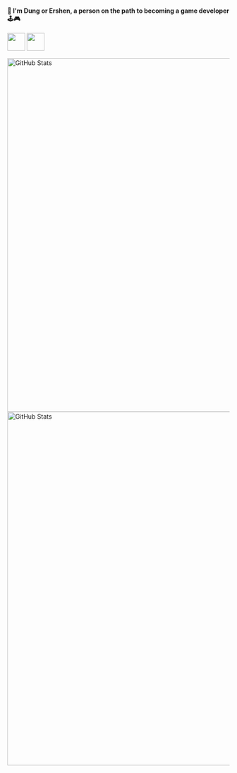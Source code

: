 #### 👋 I'm Dung or Ershen, a person on the path to becoming a game developer 🕹️🎮

<p align="left"
  
  <a href="https://www.facebook.com/profile.php?id=100005912176152/" target="_blank">
    <img src="https://cdn.simpleicons.org/facebook/0866FF" width="40" height="40">
</a>

  <a href="https://ershen.itch.io/" target="_blank">
    <img src="https://cdn.simpleicons.org/itchdotio/FA5C5C" width="40" height="40">
    
</p>

<img src="https://github-readme-stats.vercel.app/api?username=ZunNguyen&theme=radical&hide_border=false&include_all_commits=true&count_private=true&token=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" alt="GitHub Stats" width="800"><br/>
<img src="https://github-readme-streak-stats.herokuapp.com/?user=ZunNguyen&theme=radical&hide_border=false" alt="GitHub Stats" width="800">
